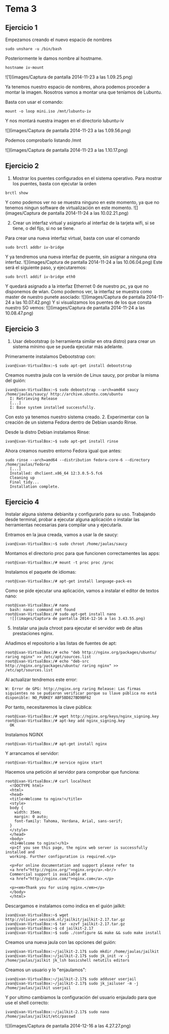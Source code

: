 # Tema 3
## Ejercicio 1
Empezamos creando el nuevo espacio de nombres

```
sudo unshare -u /bin/bash
```
Posteriormente le damos nombre al hostname.

```
hostname iv-mount
```

![1](images/Captura de pantalla 2014-11-23 a las 1.09.25.png)

Ya tenemos nuestro espacio de nombres, ahora podemos proceder a montar la imagen. Nosotros vamos a montar una que teníamos de Lubuntu.

Basta con usar el comando:

```
mount -o loop mini.iso /mnt/lubuntu-iv
```
Y nos montará nuestra imagen en el directorio lubuntu-iv

![](images/Captura de pantalla 2014-11-23 a las 1.09.56.png)

Podemos comprobarlo listando /mnt

![](images/Captura de pantalla 2014-11-23 a las 1.10.17.png)

## Ejercicio 2

1. Mostrar los puentes configurados en el sistema operativo.
Para mostrar los puentes, basta con ejecutar la orden

```
brctl show
```
Y como podemos ver no se muestra ninguno en este momento, ya que no tenemos ningun software de virtualización en este momento.
![](images/Captura de pantalla 2014-11-24 a las 10.02.21.png)

2. Crear un interfaz virtual y asignarlo al interfaz de la tarjeta wifi, si se tiene, o del fijo, si no se tiene.

Para crear una nueva interfaz virtual, basta con usar el comando

```
sudo brctl addbr iv-bridge
```

Y ya tendremos una nueva interfaz de puente, sin asignar a ninguna otra interfaz.
![](images/Captura de pantalla 2014-11-24 a las 10.06.04.png)
Este será el siguiente paso, y ejecutaremos:
```
sudo brctl addif iv-bridge eth0
```
Y quedará asignado a la interfaz Ethernet 0 de nuestro pc, ya que no disponemos de wlan. Como podemos ver, la interfaz se muestra como master de nuestro punete asociado:
![](images/Captura de pantalla 2014-11-24 a las 10.07.42.png)
Y si visualizamos los puentes de los que consta nuestro SO vemos:
![](images/Captura de pantalla 2014-11-24 a las 10.08.47.png)

## Ejercicio 3
1. Usar debootstrap (o herramienta similar en otra distro) para crear un sistema mínimo que se pueda ejecutar más adelante.

Primeramente instalamos Debootstrap con:

```
ivan@ivan-VirtualBox:~$ sudo apt-get install debootstrap
```
Creamos nuestra jaula con la versión de Linux saucy, por probar la misma del guión:
```
ivan@ivan-VirtualBox:~$ sudo debootstrap --arch=amd64 saucy /home/jaulas/saucy/ http://archive.ubuntu.com/ubuntu
  I: Retrieving Release
  [...]
  I: Base system installed successfully.
```
Con esto ya tenemos nuestro sistema creado.
2. Experimentar con la creación de un sistema Fedora dentro de Debian usando Rinse.

Desde la distro Debian instalamos Rinse:
```
ivan@ivan-VirtualBox:~$ sudo apt-get install rinse
```
Ahora creamos nuestro entorno Fedora igual que antes:
```
sudo rinse --arch=amd64 --distribution fedora-core-6 --directory /home/jaulas/fedora/
  [...]
  Installed: dhclient.x86_64 12:3.0.5-5.fc6
  Cleaning up
  Final tidy...
  Installation complete.
```
## Ejercicio 4

Instalar alguna sistema debianita y configurarlo para su uso. Trabajando desde terminal, probar a ejecutar alguna aplicación o instalar las herramientas necesarias para compilar una y ejecutarla.

Entramos en la jaua creada, vamos a usar la de saucy:
```
ivan@ivan-VirtualBox:~$ sudo chroot /home/jaulas/saucy
```
Montamos el directorio proc para que funcionen correctamentes las apps:
```
root@ivan-VirtualBox:/# mount -t proc proc /proc
```
Instalamos el paquete de idiomas:
```
root@ivan-VirtualBox:/# apt-get install language-pack-es
```

Como se pide ejecutar una aplicación, vamos a instalar el editor de textos nano:
```
root@ivan-VirtualBox:/# nano
  bash: nano: command not found
root@ivan-VirtualBox:/# sudo apt-get install nano
  ![](images/Captura de pantalla 2014-12-16 a las 3.43.55.png)
```

5. Instalar una jaula chroot para ejecutar el servidor web de altas prestaciones nginx.

Añadimos el repositorio a las listas de fuentes de apt:

```
root@ivan-VirtualBox:/# echo "deb http://nginx.org/packages/ubuntu/ raring nginx" >> /etc/apt/sources.list
root@ivan-VirtualBox:/# echo "deb-src http://nginx.org/packages/ubuntu/ raring nginx" >> /etc/apt/sources.list
```

Al actualizar tendremos este error:

```
W: Error de GPG: http://nginx.org raring Release: Las firmas siguientes no se pudieron verificar porque su llave pública no está disponible: NO_PUBKEY ABF5BD827BD9BF62
```

Por tanto, necesitaremos la clave pública:

```
root@ivan-VirtualBox:/# wget http://nginx.org/keys/nginx_signing.key
root@ivan-VirtualBox:/# apt-key add nginx_signing.key
  OK
```

Instalamos NGINX
```
root@ivan-VirtualBox:/# apt-get install nginx
```

Y arrancamos el servidor:

```
root@ivan-VirtualBox:/# service nginx start
```

Hacemos una petición al servidor para comprobar que funciona:

```
root@ivan-VirtualBox:/# curl localhost
  <!DOCTYPE html>
  <html>
  <head>
  <title>Welcome to nginx!</title>
  <style>
  body {
    width: 35em;
    margin: 0 auto;
    font-family: Tahoma, Verdana, Arial, sans-serif;
  }
  </style>
  </head>
  <body>
  <h1>Welcome to nginx!</h1>
  <p>If you see this page, the nginx web server is successfully installed and
  working. Further configuration is required.</p>

  <p>For online documentation and support please refer to
  <a href="http://nginx.org/">nginx.org</a>.<br/>
  Commercial support is available at
  <a href="http://nginx.com/">nginx.com</a>.</p>

  <p><em>Thank you for using nginx.</em></p>
  </body>
  </html>
```
Descargamos e instalamos como indica en el guión jailkit:

```
ivan@ivan-VirtualBox:~$ wget http://olivier.sessink.nl/jailkit/jailkit-2.17.tar.gz
ivan@ivan-VirtualBox:~$ tar -xzvf jailkit-2.17.tar.gz
ivan@ivan-VirtualBox:~$ cd jailkit-2.17
ivan@ivan-VirtualBox:~$ sudo ./configure && make && sudo make install
```

Creamos una nueva jaula con las opciones del guión:

```
ivan@ivan-VirtualBox:~/jailkit-2.17$ sudo mkdir /home/jaulas/jailkit
ivan@ivan-VirtualBox:~/jailkit-2.17$ sudo jk_init -v -j /home/jaulas/jailkit jk_lsh basicshell netutils editors
```

Creamos un usuario y lo "enjaulamos":

```
ivan@ivan-VirtualBox:~/jailkit-2.17$ sudo adduser userjail
ivan@ivan-VirtualBox:~/jailkit-2.17$ sudo jk_jailuser -m -j /home/jaulas/jailkit userjail
```
Y por ultimo cambiamos la configuración del usuario enjaulado para que use el shell correcto:

```
ivan@ivan-VirtualBox:~/jailkit-2.17$ sudo nano /home/jaulas/jailkit/etc/passwd
```
![](images/Captura de pantalla 2014-12-16 a las 4.27.27.png)
